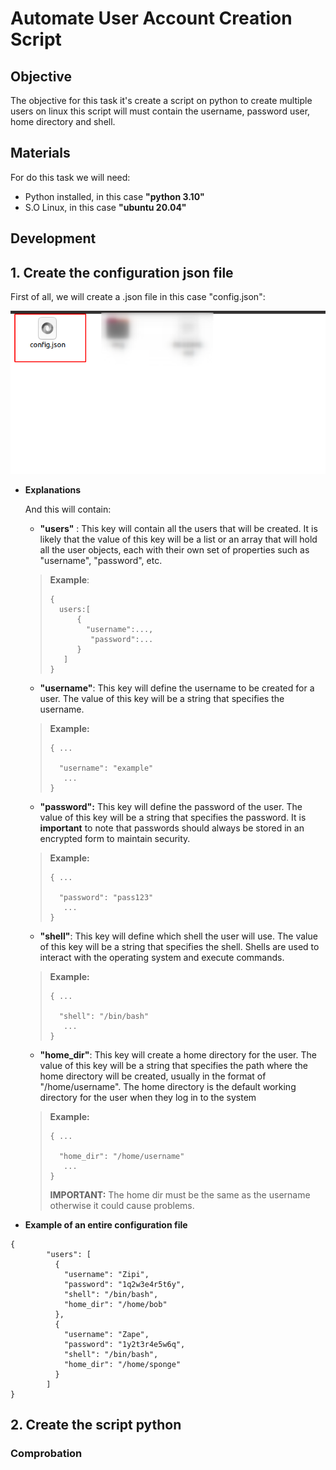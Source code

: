 # **Automate User Account Creation Script**

## **Objective**
The objective for this task it's create a script on python to create multiple users on linux this script will must contain the username, password user, home directory and shell.

## **Materials**
For do this task we will need:

- Python installed, in this case **"python 3.10"** 
-  S.O Linux, in this case **"ubuntu 20.04"**

## **Development**

## **1. Create the configuration json file**

First of all, we will create a .json file in this case "config.json":

![](img/01.png)

  
- **Explanations**

    And this will contain:

    - **"users"** : This key will contain all the users that will be created. It is likely that the value of this key will be a list or an array that will hold all the user objects, each with their own set of properties such as "username", "password", etc.

    > **Example**:
    >
    >```
    >{
    >   users:[
    >       {
    >         "username":...,
    >          "password":...
    >       }
    >    ]
    >}
    >```



    - **"username"**: This key will define the username to be created for a user. The value of this key will be a string that specifies the username.

    > **Example:**
    > ```  
    >{ ...
    >
    >   "username": "example"
    >    ...
    >}
    > ```
    - **"password":** This key will define the password of the user. The value of this key will be a string that specifies the password. It is **important** to note that passwords should always be stored in an encrypted form to maintain security.

    > **Example:**
    > ```  
    >{ ...
    >
    >   "password": "pass123"
    >    ...
    >}
    > ```

    - **"shell"**: This key will define which shell the user will use. The value of this key will be a string that specifies the shell. Shells are used to interact with the operating system and execute commands.

    > **Example:**
    > ```  
    >{ ...
    >
    >   "shell": "/bin/bash"
    >    ...
    >}
    >```

    - **"home_dir"**: This key will create a home directory for the user. The value of this key will be a string that specifies the path where the home directory will be created, usually in the format of "/home/username". The home directory is the default working directory for the user when they log in to the system

    > **Example:**
    > ```  
    >{ ...
    >
    >   "home_dir": "/home/username"
    >    ...
    >}
    > ```
    >**IMPORTANT:** The home dir must be the same as the username otherwise it could cause problems.

- **Example of an entire configuration file**

```
{
        "users": [ 
          {
            "username": "Zipi",
            "password": "1q2w3e4r5t6y",
            "shell": "/bin/bash",
            "home_dir": "/home/bob"
          },
          {
            "username": "Zape",
            "password": "1y2t3r4e5w6q",
            "shell": "/bin/bash",
            "home_dir": "/home/sponge"
          }
        ]
}
```


## **2. Create the script python**

### **Comprobation**


